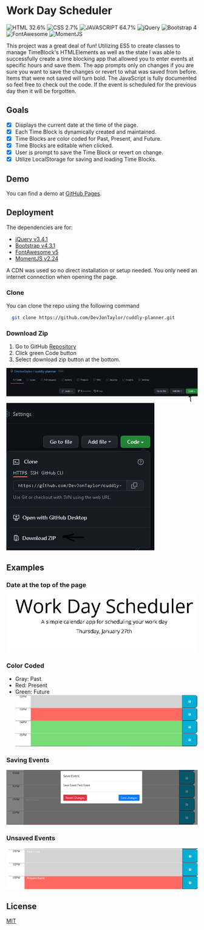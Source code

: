 # Work Day Scheduler
![HTML 32.6%](https://img.shields.io/badge/HTML-15%25-%23dd4b25?logo=html5&style=plastic)
![CSS 2.7%](https://img.shields.io/badge/CSS-7%25-%23146eb0?logo=css3&style=plastic)
![JAVASCRIPT 64.7%](https://img.shields.io/badge/JavaScript-78%25-%23e9d44d?logo=javascript&style=plastic)
![jQuery](https://img.shields.io/badge/jQuery-v3.3.1-%230769ad?logo=jquery&style=plastic)
![Bootstrap 4](https://img.shields.io/badge/Bootstrap-v4.3.1-%238211f9?logo=bootstrap&style=plastic)
![FontAwesome](https://img.shields.io/badge/FontAwesome-v5-white?logo=fontawesome&style=plastic)
![MomentJS](https://img.shields.io/badge/moment.js-v2.24-white?style=plastic)

This project was a great deal of fun!  Utilizing ES5 to create classes to 
manage TimeBlock's HTMLElements as well as the state I was able to 
successfully create a time blocking app that allowed you to enter 
events at specific hours and save them.  The app prompts only on 
changes if you are sure you want to save the changes or revert to 
what was saved from before.  Items that were not saved will turn bold.
The JavaScript is fully documented so feel free to check out the code.
If the event is scheduled for the previous day then it will be 
forgotten.

## Goals

- [X]  Displays the current date at the time of the page.
- [X]  Each Time Block is dynamically created and maintained.
- [X]  Time Blocks are color coded for Past, Present, and Future.
- [X]  Time Blocks are editable when clicked.
- [X]  User is prompt to save the Time Block or revert on change.
- [X]  Utilize LocalStorage for saving and loading Time Blocks.

## Demo

You can find a demo at [GitHub Pages](https://devjontaylor.github.io/cuddly-planner/).

## Deployment

The dependencies are for:
- [jQuery v3.4.1](https://jquery.com/)
- [Bootstrap v4.3.1](https://getbootstrap.com/)
- [FontAwesome v5](https://fontawesome.com/)
- [MomentJS v2.24](https://momentjs.com/)

A CDN was used so no direct installation or setup needed.  You only 
need an internet connection when opening the page.

### Clone
You can clone the repo using the following command
```bash
  git clone https://github.com/DevJonTaylor/cuddly-planner.git
```

### Download Zip
1. Go to GitHub [Repository](https://github.com/DevJonTaylor/cuddly-planner)
2. Click green Code button
3. Select download zip button at the bottom.

![Code Button](./assets/images/code_button.png)
![Download Zip](./assets/images/download_zip.png)

## Examples
### Date at the top of the page
![Date at the top](./assets/images/hero_date.png)
### Color Coded 
- Gray: Past
- Red: Present
- Green: Future
![Color Coded](./assets/images/color_coded.png)
### Saving Events
![Saving Events](./assets/images/saving_event.png)
### Unsaved Events
![Unsaved Events](./assets/images/unsaved_event.png)
## License
[MIT](./LICENSE)